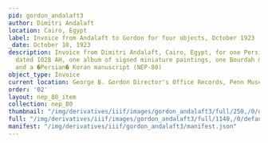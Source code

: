 ```yaml
---
pid: gordon_andalaft3
author: Dimitri Andalaft
location: Cairo, Egypt
label: Invoice from Andalaft to Gordon for four objects, October 1923
_date: October 10, 1923
description: Invoice from Dimitri Andalaft, Cairo, Egypt, for one Persian book manuscript
  dated 1028 AH, one album of signed miniature paintings, one Bourdah manuscript,
  and a �Persian� Koran manuscript (NEP-80)
object_type: Invoice
current location: George B. Gordon Director's Office Records, Penn Museum Archives
order: '02'
layout: nep_80_item
collection: nep_80
thumbnail: "/img/derivatives/iiif/images/gordon_andalaft3/full/250,/0/default.jpg"
full: "/img/derivatives/iiif/images/gordon_andalaft3/full/1140,/0/default.jpg"
manifest: "/img/derivatives/iiif/gordon_andalaft3/manifest.json"
---
```

